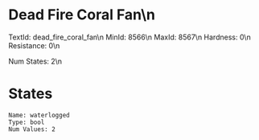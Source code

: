 # Dead Fire Coral Fan\n
TextId: dead_fire_coral_fan\n
MinId: 8566\n
MaxId: 8567\n
Hardness: 0\n
Resistance: 0\n

Num States: 2\n
# States
```
Name: waterlogged
Type: bool
Num Values: 2
```